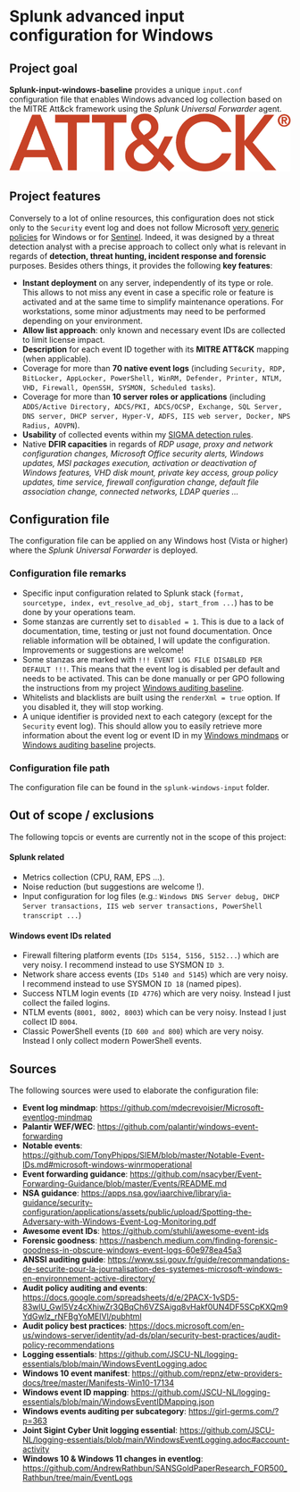 # Splunk advanced input configuration for Windows

## Project goal
**Splunk-input-windows-baseline** provides a unique `input.conf` configuration file that enables Windows advanced log collection based on the MITRE Att&ck framework using the *Splunk Universal Forwarder* agent.
![](/pictures/mitre.png)

## Project features
Conversely to a lot of online resources, this configuration does not stick only to the `Security` event log and does not follow Microsoft [very generic policies](https://learn.microsoft.com/en-us/windows-server/identity/ad-ds/plan/security-best-practices/audit-policy-recommendations) for Windows or for [Sentinel](https://learn.microsoft.com/en-us/azure/sentinel/windows-security-event-id-reference). Indeed, it was designed by a threat detection analyst with a precise approach to collect only what is relevant in regards of **detection, threat hunting, incident response and forensic** purposes. Besides others things, it provides the following **key features**:
* **Instant deployment** on any server, independently of its type or role. This allows to not miss any event in case a specific role or feature is activated and at the same time to simplify maintenance operations. For workstations, some minor adjustments may need to be performed depending on your environment.
* **Allow list approach**: only known and necessary event IDs are collected to limit license impact.
* **Description** for each event ID together with its **MITRE ATT&CK** mapping (when applicable).
* Coverage for more than **70 native event logs** (including `Security, RDP, BitLocker, AppLocker, PowerShell, WinRM, Defender, Printer, NTLM, VHD, Firewall, OpenSSH, SYSMON, Scheduled tasks`).
* Coverage for more than **10 server roles or applications** (including `ADDS/Active Directory, ADCS/PKI, ADCS/OCSP, Exchange, SQL Server, DNS server, DHCP server, Hyper-V, ADFS, IIS web server, Docker, NPS Radius, AOVPN`).
* **Usability** of collected events within my [SIGMA detection rules](https://github.com/mdecrevoisier/SIGMA-detection-rules).
* Native **DFIR capacities** in regards of *RDP usage, proxy and network configuration changes, Microsoft Office security alerts, Windows updates, MSI packages execution, activation or deactivation of Windows features, VHD disk mount, private key access, group policy updates, time service, firewall configuration change, default file association change, connected networks, LDAP queries ...*

## Configuration file
The configuration file can be applied on any Windows host (Vista or higher) where the *Splunk Universal Forwarder* is deployed. 

### Configuration file remarks
* Specific input configuration related to Splunk stack (`format, sourcetype, index, evt_resolve_ad_obj, start_from ...`) has to be done by your operations team.
* Some stanzas are currently set to `disabled = 1`. This is due to a lack of documentation, time, testing or just not found documentation. Once reliable information will be obtained, I will update the configuration. Improvements or suggestions are welcome!
* Some stanzas are marked with `!!! EVENT LOG FILE DISABLED PER DEFAULT !!!`. This means that the event log is disabled per default and needs to be activated. This can be done manually or per GPO following the instructions from my project [Windows auditing baseline](https://github.com/mdecrevoisier/Windows-auditing-baseline).
* Whitelists and blacklists are built using the `renderXml = true` option. If you disabled it, they will stop working.
* A unique identifier is provided next to each category (except for the `Security` event log). This should allow you to easily retrieve more information about the event log or event ID in my [Windows mindmaps](https://github.com/mdecrevoisier/Microsoft-eventlog-mindmap) or [Windows auditing baseline](https://github.com/mdecrevoisier/Windows-auditing-baseline) projects.

### Configuration file path
The configuration file can be found in the `splunk-windows-input` folder. 

## Out of scope / exclusions
The following topcis or events are currently not in the scope of this project:

#### Splunk related
* Metrics collection (CPU, RAM, EPS ...).
* Noise reduction (but suggestions are welcome !).
* Input configuration for log files (e.g.: `Windows DNS Server debug, DHCP Server transactions, IIS web server transactions, PowerShell transcript ...`)

#### Windows event IDs related
* Firewall filtering platform events (`IDs 5154, 5156, 5152...`) which are very noisy. I recommend instead to use SYSMON `ID 3`.
* Network share access events (`IDs 5140 and 5145`) which are very noisy. I recommend instead to use SYSMON `ID 18` (named pipes).
* Success NTLM login events (`ID 4776`) which are very noisy. Instead I just collect the failed logins.
* NTLM events (`8001, 8002, 8003`) which can be very noisy. Instead I just collect  ID `8004`.
* Classic PowerShell events (`ID 600 and 800`) which are very noisy. Instead I only collect modern PowerShell events.

## Sources
The following sources were used to elaborate the configuration file:
* **Event log mindmap**: https://github.com/mdecrevoisier/Microsoft-eventlog-mindmap
* **Palantir WEF/WEC**: https://github.com/palantir/windows-event-forwarding
* **Notable events**: https://github.com/TonyPhipps/SIEM/blob/master/Notable-Event-IDs.md#microsoft-windows-winrmoperational
* **Event forwarding guidance**: https://github.com/nsacyber/Event-Forwarding-Guidance/blob/master/Events/README.md
* **NSA guidance**: https://apps.nsa.gov/iaarchive/library/ia-guidance/security-configuration/applications/assets/public/upload/Spotting-the-Adversary-with-Windows-Event-Log-Monitoring.pdf
* **Awesome event IDs**: https://github.com/stuhli/awesome-event-ids
* **Forensic goodness**: https://nasbench.medium.com/finding-forensic-goodness-in-obscure-windows-event-logs-60e978ea45a3
* **ANSSI auditing guide**: https://www.ssi.gouv.fr/guide/recommandations-de-securite-pour-la-journalisation-des-systemes-microsoft-windows-en-environnement-active-directory/
* **Audit policy auditing and events**: https://docs.google.com/spreadsheets/d/e/2PACX-1vSD5-83wlU_GwI5Vz4cXhiwZr3QBqCh6VZSAigq8vHakf0UN4DF5SCpKXQm9YdGwIz_rNFBgYoMEIVl/pubhtml
* **Audit policy best practices**: https://docs.microsoft.com/en-us/windows-server/identity/ad-ds/plan/security-best-practices/audit-policy-recommendations
* **Logging essentials**: https://github.com/JSCU-NL/logging-essentials/blob/main/WindowsEventLogging.adoc
* **Windows 10 event manifest**: https://github.com/repnz/etw-providers-docs/tree/master/Manifests-Win10-17134
* **Windows event ID mapping**: https://github.com/JSCU-NL/logging-essentials/blob/main/WindowsEventIDMapping.json
* **Windows events auditing per subcategory**: https://girl-germs.com/?p=363
* **Joint Sigint Cyber Unit logging essential**: https://github.com/JSCU-NL/logging-essentials/blob/main/WindowsEventLogging.adoc#account-activity
* **Windows 10 & Windows 11 changes in eventlog**: https://github.com/AndrewRathbun/SANSGoldPaperResearch_FOR500_Rathbun/tree/main/EventLogs 

